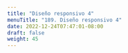 ```yaml
---
title: "Diseño responsivo 4"
menuTitle: "189. Diseño responsivo 4"
date: 2022-12-24T07:47:01-08:00
draft: false
weight: 45
---
```

